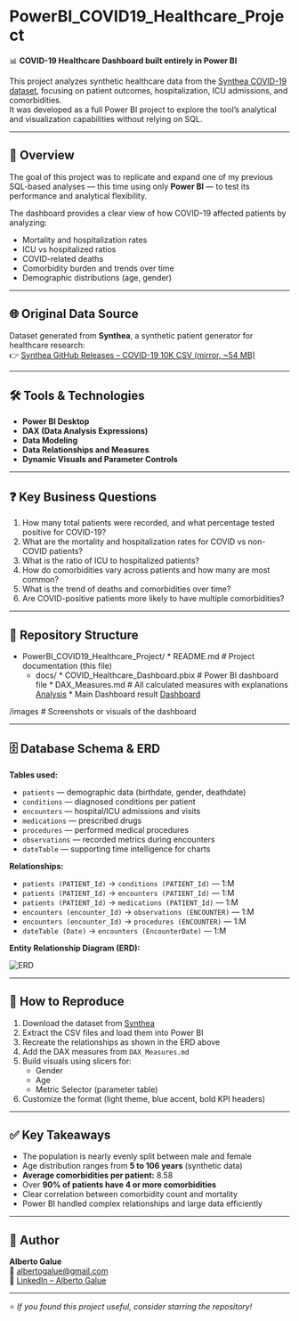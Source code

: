 # PowerBI_COVID19_Healthcare_Project

📊 **COVID-19 Healthcare Dashboard built entirely in Power BI**

This project analyzes synthetic healthcare data from the [Synthea COVID-19 dataset](https://synthea.mitre.org/downloads), focusing on patient outcomes, hospitalization, ICU admissions, and comorbidities.  
It was developed as a full Power BI project to explore the tool’s analytical and visualization capabilities without relying on SQL.

---

## 📌 Overview
The goal of this project was to replicate and expand one of my previous SQL-based analyses — this time using only **Power BI** — to test its performance and analytical flexibility.  

The dashboard provides a clear view of how COVID-19 affected patients by analyzing:
- Mortality and hospitalization rates  
- ICU vs hospitalized ratios  
- COVID-related deaths  
- Comorbidity burden and trends over time  
- Demographic distributions (age, gender)

---

## 🌐 Original Data Source
Dataset generated from **Synthea**, a synthetic patient generator for healthcare research:  
👉 [Synthea GitHub Releases – COVID-19 10K CSV (mirror, ~54 MB)](https://synthea.mitre.org/downloads)

---

## 🛠️ Tools & Technologies
- **Power BI Desktop**
- **DAX (Data Analysis Expressions)**
- **Data Modeling**
- **Data Relationships and Measures**
- **Dynamic Visuals and Parameter Controls**

---

## ❓ Key Business Questions
1. How many total patients were recorded, and what percentage tested positive for COVID-19?  
2. What are the mortality and hospitalization rates for COVID vs non-COVID patients?  
3. What is the ratio of ICU to hospitalized patients?  
4. How do comorbidities vary across patients and how many are most common?  
5. What is the trend of deaths and comorbidities over time?  
6. Are COVID-positive patients more likely to have multiple comorbidities?

---

## 📂 Repository Structure
* PowerBI_COVID19_Healthcare_Project/
      * README.md # Project documentation (this file)
  * docs/
         * COVID_Healthcare_Dashboard.pbix # Power BI dashboard file
         * DAX_Measures.md # All calculated measures with explanations [Analysis](docs/DAX_Measures.md)
         * Main Dashboard result [Dashboard](docs/main_dashboard.png)
      
 /images # Screenshots or visuals of the dashboard


---

## 🗄 Database Schema & ERD
**Tables used:**
- `patients` — demographic data (birthdate, gender, deathdate)
- `conditions` — diagnosed conditions per patient
- `encounters` — hospital/ICU admissions and visits
- `medications` — prescribed drugs
- `procedures` — performed medical procedures
- `observations` — recorded metrics during encounters
- `dateTable` — supporting time intelligence for charts

**Relationships:**
- `patients (PATIENT_Id)` → `conditions (PATIENT_Id)` — 1:M  
- `patients (PATIENT_Id)` → `encounters (PATIENT_Id)` — 1:M  
- `patients (PATIENT_Id)` → `medications (PATIENT_Id)` — 1:M  
- `encounters (encounter_Id)` → `observations (ENCOUNTER)` — 1:M  
- `encounters (encounter_Id)` → `procedures (ENCOUNTER)` — 1:M  
- `dateTable (Date)` → `encounters (EncounterDate)` — 1:M

**Entity Relationship Diagram (ERD):**

![ERD](docs/ERD.png)

---

## 🔄 How to Reproduce
1. Download the dataset from [Synthea](https://synthea.mitre.org/downloads)  
2. Extract the CSV files and load them into Power BI  
3. Recreate the relationships as shown in the ERD above  
4. Add the DAX measures from `DAX_Measures.md`  
5. Build visuals using slicers for:
   - Gender  
   - Age  
   - Metric Selector (parameter table)
6. Customize the format (light theme, blue accent, bold KPI headers)

---

## ✅ Key Takeaways
- The population is nearly evenly split between male and female  
- Age distribution ranges from **5 to 106 years** (synthetic data)  
- **Average comorbidities per patient:** 8.58  
- Over **90% of patients have 4 or more comorbidities**  
- Clear correlation between comorbidity count and mortality  
- Power BI handled complex relationships and large data efficiently  

---

## 👤 Author
**Alberto Galue**  
📧 [albertogalue@gmail.com](mailto:albertogalue@gmail.com)  
🔗 [LinkedIn – Alberto Galue](https://www.linkedin.com/in/alberto-galue-u)

---

⭐ *If you found this project useful, consider starring the repository!*
